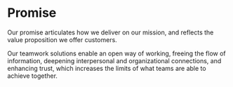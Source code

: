 # Promise

Our promise articulates how we deliver on our mission, and reflects the value proposition we offer customers.

Our teamwork solutions enable an open way of working, freeing the flow of information, deepening interpersonal and organizational connections, and enhancing trust, which increases the limits of what teams are able to achieve together.

